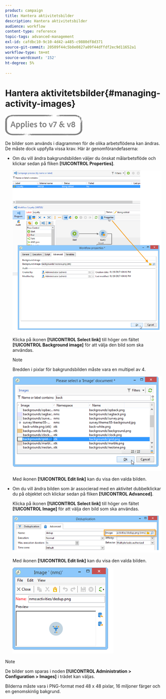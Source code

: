 ```yaml
---
product: campaign
title: Hantera aktivitetsbilder
description: Hantera aktivitetsbilder
audience: workflow
content-type: reference
topic-tags: advanced-management
exl-id: cafdbc10-9c10-4d42-a485-c9880df8d371
source-git-commit: 20509f44c5b8e0827a09f44dffdf2ec9d11652a1
workflow-type: tm+mt
source-wordcount: '152'
ht-degree: 5%

---
```


# Hantera aktivitetsbilder{#managing-activity-images}

![](../../assets/common.svg)

De bilder som används i diagrammen för de olika arbetsflödena kan ändras. De måste dock uppfylla vissa krav. Här är genomförandefaserna:

* Om du vill ändra bakgrundsbilden väljer du önskat målarbetsflöde och klickar sedan på fliken **[!UICONTROL Properties]**.

   ![](assets/s_user_segmentation_properties_tab.png)

   Klicka på ikonen **[!UICONTROL Select link]** till höger om fältet **[!UICONTROL Background image]** för att välja den bild som ska användas.

   >[!NOTE]
   >
   >Bredden i pixlar för bakgrundsbilden måste vara en multipel av 4.

   ![](assets/s_user_segmentation_background_select.png)

   Med ikonen **[!UICONTROL Edit link]** kan du visa den valda bilden.

* Om du vill ändra bilden som är associerad med en aktivitet dubbelklickar du på objektet och klickar sedan på fliken **[!UICONTROL Advanced]**.

   Klicka på ikonen **[!UICONTROL Select link]** till höger om fältet **[!UICONTROL Image]** för att välja den bild som ska användas.

   ![](assets/s_user_segmentation_activity_image.png)

   Med ikonen **[!UICONTROL Edit link]** kan du visa den valda bilden.

   ![](assets/s_user_segmentation_activity_image_select.png)

>[!NOTE]
>
>De bilder som sparas i noden **[!UICONTROL Administration > Configuration > Images]** i trädet kan väljas.
>  
>Bilderna måste vara i PNG-format med 48 x 48 pixlar, 16 miljoner färger och en genomskinlig bakgrund.
